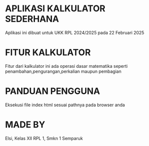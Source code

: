 # APLIKASI KALKULATOR SEDERHANA
Aplikasi ini dibuat untuk UKK RPL 2024/2025 pada 22 Februari 2025
# FITUR KALKULATOR
Fitur dari kalkulator ini ada operasi dasar matematika seperti penambahan,pengurangan,perkalian maupun pembagian
# PANDUAN PENGGUNA
Eksekusi file index html sesuai pathnya pada browser anda
# MADE BY
Elsi, Kelas XII RPL 1, Smkn 1 Semparuk
